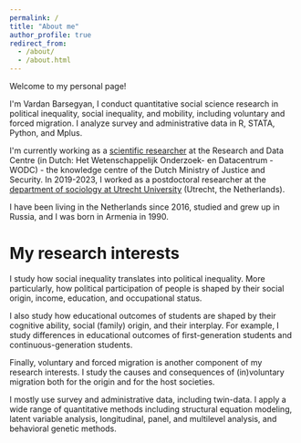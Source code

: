 ```yaml
---
permalink: /
title: "About me"
author_profile: true
redirect_from: 
  - /about/
  - /about.html
---
```


Welcome to my personal page!  

I'm Vardan Barsegyan, I conduct quantitative social science research in political inequality, social inequality, and mobility, including voluntary and forced migration. I analyze survey and administrative data in R, STATA, Python, and Mplus.   

I'm currently working as a [scientific researcher](https://www.wodc.nl/over-het-wodc/organisatie/medewerkers/vardan-barsegyan) at the Research and Data Centre (in Dutch: Het Wetenschappelijk Onderzoek- en Datacentrum - WODC) - the knowledge centre of the Dutch Ministry of Justice and Security. In 2019-2023, I worked as a postdoctoral researcher at the [department of sociology at Utrecht University](https://www.uu.nl/en/organisation/sociology) (Utrecht, the Netherlands). 

I have been living in the Netherlands since 2016, studied and grew up in Russia, and I was born in Armenia in 1990. 


My research interests 
======
I study how social inequality translates into political inequality. More particularly, how political participation of people is shaped by their social origin, income, education, and occupational status.  

I also study how educational outcomes of students are shaped by their cognitive ability, social (family) origin, and their interplay. For example, I study differences in educational outcomes of first-generation students and continuous-generation students.

Finally, voluntary and forced migration is another component of my research interests. I study the causes and consequences of (in)voluntary migration both for the origin and for the host societies.  

I mostly use survey and administrative data, including twin-data. I apply a wide range of quantitative methods including structural equation modeling, latent variable analysis, longitudinal, panel, and multilevel analysis, and behavioral genetic methods.
